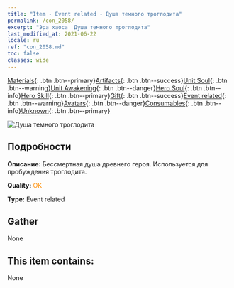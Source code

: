 ```yaml
---
title: "Item - Event related - Душа темного троглодита"
permalink: /con_2058/
excerpt: "Эра хаоса  Душа темного троглодита"
last_modified_at: 2021-06-22
locale: ru
ref: "con_2058.md"
toc: false
classes: wide
---
```

 [Materials](/ItemsRU/){: .btn .btn--primary}[Artifacts](/ItemsRU/Artifacts/){: .btn .btn--success}[Unit Soul](/ItemsRU/UnitSoul/){: .btn .btn--warning}[Unit Awakening](/ItemsRU/UnitAwakening/){: .btn .btn--danger}[Hero Soul](/ItemsRU/HeroSoul/){: .btn .btn--info}[Hero Skill](/ItemsRU/HeroSkill/){: .btn .btn--primary}[Gift](/ItemsRU/Gift/){: .btn .btn--success}[Event related](/ItemsRU/Events/){: .btn .btn--warning}[Avatars](/ItemsRU/Avatars/){: .btn .btn--danger}[Consumables](/ItemsRU/Consumables/){: .btn .btn--info}[Unknown](/ItemsRU/Unknown/){: .btn .btn--primary}

 ![Душа темного троглодита](/images/t/juexing_701.jpg)

## Подробности
 **Описание:** Бессмертная душа древнего героя. Используется для пробуждения троглодита.

 **Quality:** <span style="color: #FF8C00">OK</span>

 **Type:** Event related

## Gather

  None

## This item contains:

  None

